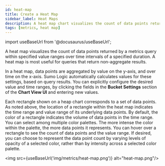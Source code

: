 ```yaml
---
id: heat-map
title: Create a Heat Map
sidebar_label: Heat Maps
description: A heat map chart visualizes the count of data points returned by a metrics query within specified value ranges over time intervals of a specified duration.
tags: [metrics, heat map]
---
```


import useBaseUrl from '@docusaurus/useBaseUrl';

A heat map visualizes the count of data points returned by a metrics query within specified value ranges over time intervals of a specified duration. A heat map is most useful for queries that return non-aggregate results.

In a heat map, data points are aggregated by value on the y-axis, and over time on the x-axis. Sumo Logic automatically calculates values for these settings, based on query results. You can explicitly configure the desired value and time ranges, by clicking the fields in the **Bucket Settings** section of the **Chart View UI** and entering new values.

Each rectangle shown on a heap chart corresponds to a set of data points. As noted above, the location of a rectangle within the heat map indicates the time range and value range of its underlying data points. By default, the color of a rectangle indicates the volume of data points in the time range. You can select among multiple color palettes. The more intense the color within the palette, the more data points it represents. You can hover over a rectangle to see the count of data points and the value range. If desired, you can choose to represent the data point count by varying levels of opacity of a selected color, rather than by intensity across a selected color palette.

<img src={useBaseUrl('img/metrics/heat-map.png')} alt="heat-map.png"/>
